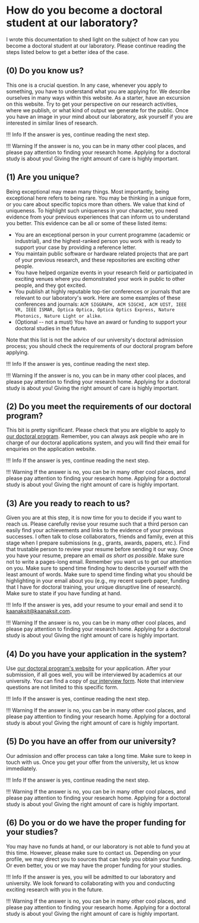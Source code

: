 # How do you become a doctoral student at our laboratory?

I wrote this documentation to shed light on the subject of how can you become a doctoral student at our laboratory.
Please continue reading the steps listed below to get a better idea of the case.

## (0) Do you know us?

This one is a crucial question. 
In any case, whenever you apply to something, you have to understand what you are applying for.
We describe ourselves in many ways within this website.
As a starter, have an excursion on this website.
Try to get your perspective on our research activities, where we publish, or what kind of output we generate for the public.
Once you have an image in your mind about our laboratory, ask yourself if you are interested in similar lines of research.

!!! Info
    If the answer is yes, continue reading the next step. 

!!! Warning
    If the answer is no, you can be in many other cool places, and please pay attention to finding your research home.
    Applying for a doctoral study is about you!
    Giving the right amount of care is highly important.

## (1) Are you unique?

Being exceptional may mean many things.
Most importantly, being exceptional here refers to being rare.
You may be thinking in a unique form, or you care about specific topics more than others.
We value that kind of uniqueness.
To highlight such uniqueness in your character, you need evidence from your previous experiences that can inform us to understand you better.
This evidence can be all or some of these listed items:

- You are an exceptional person in your current programme (academic or industrial), and the highest-ranked person you work with is ready to support your case by providing a reference letter.
- You maintain public software or hardware related projects that are part of your previous research, and these repositories are exciting other people. 
- You have helped organize events in your research field or participated in exciting venues where you demonstrated your work in public to other people, and they got excited.
- You publish at highly reputable top-tier conferences or journals that are relevant to our laboratory's work. Here are some examples of these conferences and journals: `ACM SIGGRAPH, ACM SIGCHI, ACM UIST, IEEE VR, IEEE ISMAR, Optica Optica, Optica Optics Express, Nature Photonics, Nature Light or alike`.
- (Optional -- not a must) You have an award or funding to support your doctoral studies in the future.

Note that this list is not the advice of our university's doctoral admission process; you should check the requirements of our doctoral program before applying.

!!! Info
    If the answer is yes, continue reading the next step. 

!!! Warning
    If the answer is no, you can be in many other cool places, and please pay attention to finding your research home.
    Applying for a doctoral study is about you!
    Giving the right amount of care is highly important.

## (2) Do you meet the requirements of our doctoral program?

This bit is pretty significant. 
Please check that you are eligible to apply to [our doctoral program](https://www.ucl.ac.uk/prospective-students/graduate/research-degrees/computer-science-4-year-programme-mphil-phd).
Remember, you can always ask people who are in charge of our doctoral applications system, and you will find their email for enquiries on the application website.

!!! Info
    If the answer is yes, continue reading the next step. 

!!! Warning
    If the answer is no, you can be in many other cool places, and please pay attention to finding your research home.
    Applying for a doctoral study is about you!
    Giving the right amount of care is highly important.

## (3) Are you ready to reach to us?

Given you are at this step, it is now time for you to decide if you want to reach us.
Please carefully revise your resume such that a third person can easily find your achievements and links to the evidence of your previous successes.
I often talk to close collaborators, friends and family, even at this stage when I prepare submissions (e.g., grants, awards, papers, etc.).
Find that trustable person to review your resume before sending it our way.
Once you have your resume, prepare an email *as short as possible*.
Make sure not to write a pages-long email. 
Remember you want us to get our attention on you.
Make sure to spend time finding how to describe yourself with the least amount of words.
Make sure to spend time finding what you should be highlighting in your email about you (e.g., my recent superb paper, funding that I have for doctoral training, your unique disruptive line of research).
Make sure to state if you have funding at hand.

!!! Info
    If the answer is yes, add your resume to your email and send it to [kaanaksit@kaanaksit.com](mailto:kaanaksit@kaanaksit.com). 

!!! Warning
    If the answer is no, you can be in many other cool places, and please pay attention to finding your research home.
    Applying for a doctoral study is about you!
    Giving the right amount of care is highly important.

## (4) Do you have your application in the system?

Use [our doctoral program's website](https://www.ucl.ac.uk/prospective-students/graduate/research-degrees/computer-science-4-year-programme-mphil-phd) for your application.
After your submission, if all goes well, you will be interviewed by academics at our university.
You can find a copy of [our interview form](http://www.cs.ucl.ac.uk/fileadmin/UCL-CS/images/Research_Student_Information/PhDinterviewform.pdf).
Note that interview questions are not limited to this specific form.

!!! Info
    If the answer is yes, continue reading the next step. 

!!! Warning
    If the answer is no, you can be in many other cool places, and please pay attention to finding your research home.
    Applying for a doctoral study is about you!
    Giving the right amount of care is highly important.


## (5) Do you have an offer from our university?

Our admission and offer process can take a long time.
Make sure to keep in touch with us. 
Once you get your offer from the university, let us know immediately.

!!! Info
    If the answer is yes, continue reading the next step. 

!!! Warning
    If the answer is no, you can be in many other cool places, and please pay attention to finding your research home.
    Applying for a doctoral study is about you!
    Giving the right amount of care is highly important.

## (6) Do you or do we have the proper funding for your studies?

You may have no funds at hand, or our laboratory is not able to fund you at this time.
However, please make sure to contact us. 
Depending on your profile, we may direct you to sources that can help you obtain your funding.
Or even better, you or we may have the proper funding for your studies.

!!! Info
    If the answer is yes, you will be admitted to our laboratory and university. We look forward to collaborating with you and conducting exciting research with you in the future. 

!!! Warning
    If the answer is no, you can be in many other cool places, and please pay attention to finding your research home.
    Applying for a doctoral study is about you!
    Giving the right amount of care is highly important.
